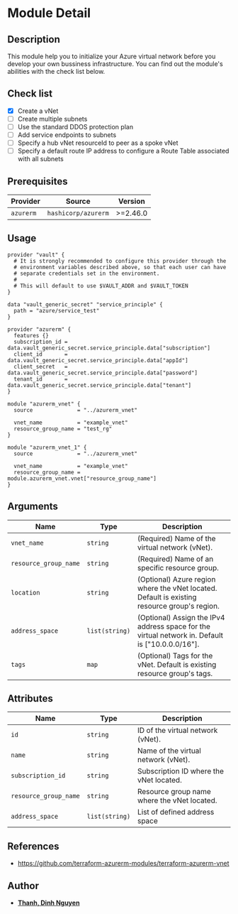 # Module Detail
## Description
This module help you to initialize your Azure virtual network before you develop your own bussiness infrastructure. You can find out the module's abilities with the check list below.
## Check list
- [x] Create a vNet
- [ ] Create multiple subnets
- [ ] Use the standard DDOS protection plan
- [ ] Add service endpoints to subnets
- [ ] Specify a hub vNet resourceId to peer as a spoke vNet
- [ ] Specify a default route IP address to configure a Route Table associated with all subnets
## Prerequisites
| Provider | Source | Version |
| --- | --- | --- |
| `azurerm` | `hashicorp/azurerm` | >=2.46.0 |
## Usage
```
provider "vault" {
  # It is strongly recommended to configure this provider through the
  # environment variables described above, so that each user can have
  # separate credentials set in the environment.
  #
  # This will default to use $VAULT_ADDR and $VAULT_TOKEN
}

data "vault_generic_secret" "service_principle" {
  path = "azure/service_test"
}

provider "azurerm" {
  features {}
  subscription_id = data.vault_generic_secret.service_principle.data["subscription"]
  client_id       = data.vault_generic_secret.service_principle.data["appId"]
  client_secret   = data.vault_generic_secret.service_principle.data["password"]
  tenant_id       = data.vault_generic_secret.service_principle.data["tenant"]
}

module "azurerm_vnet" {
  source              = "../azurerm_vnet"

  vnet_name           = "example_vnet"
  resource_group_name = "test_rg"
}

module "azurerm_vnet_1" {
  source              = "../azurerm_vnet"

  vnet_name           = "example_vnet"
  resource_group_name = module.azurerm_vnet.vnet["resource_group_name"]
}
```
## Arguments
| Name | Type | Description |
| --- | --- | --- |
| `vnet_name` | `string` | (Required) Name of the virtual network (vNet). |
| `resource_group_name` | `string` | (Required) Name of an specific resource group. |
| `location` | `string` | (Optional) Azure region where the vNet located. Default is existing resource group's region. |
| `address_space` | `list(string)` | (Optional) Assign the IPv4 address space for the virtual network in. Default is ["10.0.0.0/16"]. |
| `tags` | `map` | (Optional) Tags for the vNet. Default is existing resource group's tags. |
## Attributes
| Name | Type | Description |
| --- | --- | --- |
| `id` | `string` | ID of the virtual network (vNet). |
| `name` | `string` | Name of the virtual network (vNet). |
| `subscription_id` | `string` | Subscription ID where the vNet located. |
| `resource_group_name` | `string` | Resource group name where the vNet located. |
| `address_space` | `list(string)` | List of defined address space |
## References
- https://github.com/terraform-azurerm-modules/terraform-azurerm-vnet
## Author
- **[Thanh, Dinh Nguyen](https://github.com/tigonguyen)** 